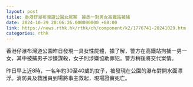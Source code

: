 ```yaml
---
layout: post
title: 香港仔瀑布灣道公園女屍案　據悉一對男女高鐵站被捕
date: 2024-10-29 20:06:26.000000000 +08:00
link: https://news.rthk.hk/rthk/ch/component/k2/1776741-20241029.htm
categories: rthk
---
```


香港仔瀑布灣道公園昨日發現一具女性屍體，據了解，警方在高鐵站拘捕一男一女，其中被捕男子涉嫌謀殺，女子則涉嫌協助罪犯。警方稍後將交代案情。

昨日早上近8時，一名年約30至40歲的女子，被發現在公園的瀑布對開水面漂浮。消防員及救護員到場將事主救起，現場證實死亡。
